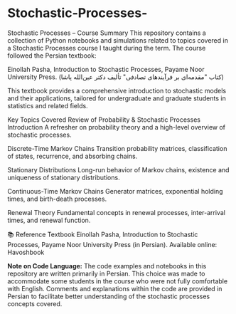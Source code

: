 # Stochastic-Processes-
Stochastic Processes – Course Summary
This repository contains a collection of Python notebooks and simulations related to topics covered in a Stochastic Processes course I taught during the term. The course followed the Persian textbook:

Einollah Pasha, Introduction to Stochastic Processes, Payame Noor University Press.
(کتاب "مقدمه‌ای بر فرآیندهای تصادفی" تألیف دکتر عین‌الله پاشا)

This textbook provides a comprehensive introduction to stochastic models and their applications, tailored for undergraduate and graduate students in statistics and related fields.

 Key Topics Covered
Review of Probability & Stochastic Processes Introduction
A refresher on probability theory and a high-level overview of stochastic processes.

Discrete-Time Markov Chains
Transition probability matrices, classification of states, recurrence, and absorbing chains.

Stationary Distributions
Long-run behavior of Markov chains, existence and uniqueness of stationary distributions.

Continuous-Time Markov Chains
Generator matrices, exponential holding times, and birth-death processes.

Renewal Theory
Fundamental concepts in renewal processes, inter-arrival times, and renewal function.

📚 Reference Textbook
Einollah Pasha, Introduction to Stochastic Processes, Payame Noor University Press (in Persian).
Available online: Havoshbook

**Note on Code Language:**
The code examples and notebooks in this repository are written primarily in Persian. This choice was made to accommodate some students in the course who were not fully comfortable with English. Comments and explanations within the code are provided in Persian to facilitate better understanding of the stochastic processes concepts covered.


